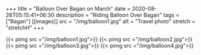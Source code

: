 +++
title = "Balloon Over Bagan on March"
date = 2020-08-26T05:15:41+06:30
description  = "Riding Balloon Over Bagan"
tags  = ["Bagan"]
[[images]]
  src  = "/img/balloon1.jpg"
  alt  = "Travel photo"
  stretch = "stretchH"
+++
<!--more-->
{{< pimg src ="/img/balloon1.jpg">}}
{{< pimg src ="/img/balloon2.jpg">}}
{{< pimg src ="/img/balloon3.jpg">}}
{{< pimg src ="/img/balloon4.jpg">}}
